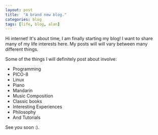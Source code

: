 ```yaml
---
layout: post
title:  "A brand new blog."
categories: blog
tags: [life, blog, alan]
---
```

Hi internet! It's about time, I am finally starting my blog! I want to share
many of my life interests here. My posts will will vary between many different things.

Some of the things I will definitely post about involve:
- Programming
- PICO-8
- Linux
- Piano
- Mandarin
- Music Composition
- Classic books
- Interesting Experiences
- Philosophy
- And Tutorials

See you soon :).
